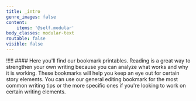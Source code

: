 ```yaml
---
title: _intro
genre_images: false
content:
    items: '@self.modular'
body_classes: modular-text
routable: false
visible: false
---
```


!!!!! #### Here you'll find our bookmark printables. Reading is a great way to strengthen your own writing because you can analyze what works and why it is working. These bookmarks will help you keep an eye out for certain story elements. You can use our general editing bookmark for the most common writing tips or the more specific ones if you're looking to work on certain writing elements.